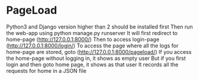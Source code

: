 # PageLoad
Python3 and Django version higher than 2 should be installed first
Then run the web-app using python manage.py runserver
It will first redirect to home-page (http://127.0.0.1:8000/)
Then to access login-page (http://127.0.0.1:8000/login/)
To access the page where all the logs for home-page are stored, goto (http://127.0.0.1:8000/pageload/)
If you access the home-page without logging in, it shows as empty user
But if you first login and then goto home page, it shows as that user
It records all the requests for home in a JSON file
